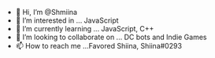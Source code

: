 - 👋 Hi, I’m @Shmiina
- 👀 I’m interested in ... JavaScript
- 🌱 I’m currently learning ...  JavaScript, C++
- 💞️ I’m looking to collaborate on ... DC bots and Indie Games
- 📫 How to reach me ...Favored Shiina, Shiina#0293

<!---
Shmiina/Shmiina is a ✨ special ✨ repository because its `README.md` (this file) appears on your GitHub profile.
You can click the Preview link to take a look at your changes.
--->

